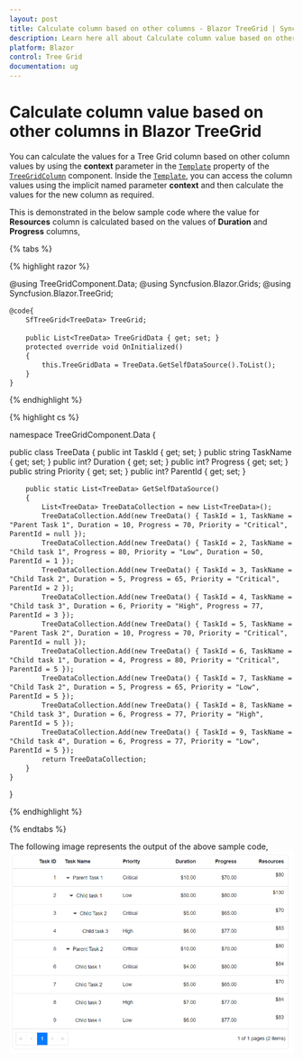 ```yaml
---
layout: post
title: Calculate column based on other columns - Blazor TreeGrid | Syncfusion
description: Learn here all about Calculate column value based on other columns in Syncfusion Blazor TreeGrid component and more.
platform: Blazor
control: Tree Grid
documentation: ug
---
```


# Calculate column value based on other columns in Blazor TreeGrid

You can calculate the values for a Tree Grid column based on other column values by using the **context** parameter in the [`Template`](https://help.syncfusion.com/cr/blazor/Syncfusion.Blazor.TreeGrid.TreeGridColumn.html#Syncfusion_Blazor_TreeGrid_TreeGridColumn_Template) property of the [`TreeGridColumn`](https://help.syncfusion.com/cr/blazor/Syncfusion.Blazor.TreeGrid.TreeGridColumn.html) component. Inside the [`Template`](https://help.syncfusion.com/cr/blazor/Syncfusion.Blazor.TreeGrid.TreeGridColumn.html#Syncfusion_Blazor_TreeGrid_TreeGridColumn_Template), you can access the column values using the implicit named parameter **context** and then calculate the values for the new column as required.

This is demonstrated in the below sample code where the value for **Resources** column is calculated based on the values of **Duration** and **Progress** columns,

{% tabs %}

{% highlight razor %}

@using TreeGridComponent.Data;
@using  Syncfusion.Blazor.Grids;
@using  Syncfusion.Blazor.TreeGrid;

<SfTreeGrid DataSource="@TreeGridData" IdMapping="TaskId" ParentIdMapping="ParentId" AllowPaging="true" TreeColumnIndex="1" AllowSorting="true">
        <TreeGridColumns>
            <TreeGridColumn Field="TaskId" HeaderText="Task ID" Width="70" TextAlign="TextAlign.Right"></TreeGridColumn>
            <TreeGridColumn Field="TaskName" HeaderText="Task Name" Width="85"></TreeGridColumn>
            <TreeGridColumn Field="Priority" HeaderText="Priority" Width="60"></TreeGridColumn>
            <TreeGridColumn Field="Duration" HeaderText="Duration" Width="60" Format="C2" TextAlign="TextAlign.Right"></TreeGridColumn>
            <TreeGridColumn Field="Progress" HeaderText="Progress" Width="60" Format="C2" TextAlign="TextAlign.Right"></TreeGridColumn>
            <TreeGridColumn Field="Resources" HeaderText="Resources" Width="70" Format="C2" TextAlign="TextAlign.Right">
                <Template>
                    @{
                        var value = (context as TreeData);
                        var finalValue = value.Duration + value.Progress;
                        <p>$@finalValue</p>
                    }
                </Template>
            </TreeGridColumn>
        </TreeGridColumns>
    </SfTreeGrid>

    @code{
        SfTreeGrid<TreeData> TreeGrid;

        public List<TreeData> TreeGridData { get; set; }
        protected override void OnInitialized()
        {
            this.TreeGridData = TreeData.GetSelfDataSource().ToList();
        }
    }

{% endhighlight %}

{% highlight cs %}

namespace TreeGridComponent.Data {

public class TreeData
    {
        public int TaskId { get; set; }
        public string TaskName { get; set; }
        public int? Duration { get; set; }
        public int? Progress { get; set; }
        public string Priority { get; set; }
        public int? ParentId { get; set; }

        public static List<TreeData> GetSelfDataSource()
        {
            List<TreeData> TreeDataCollection = new List<TreeData>();
            TreeDataCollection.Add(new TreeData() { TaskId = 1, TaskName = "Parent Task 1", Duration = 10, Progress = 70, Priority = "Critical", ParentId = null });
            TreeDataCollection.Add(new TreeData() { TaskId = 2, TaskName = "Child task 1", Progress = 80, Priority = "Low", Duration = 50, ParentId = 1 });
            TreeDataCollection.Add(new TreeData() { TaskId = 3, TaskName = "Child Task 2", Duration = 5, Progress = 65, Priority = "Critical", ParentId = 2 });
            TreeDataCollection.Add(new TreeData() { TaskId = 4, TaskName = "Child task 3", Duration = 6, Priority = "High", Progress = 77, ParentId = 3 });
            TreeDataCollection.Add(new TreeData() { TaskId = 5, TaskName = "Parent Task 2", Duration = 10, Progress = 70, Priority = "Critical", ParentId = null });
            TreeDataCollection.Add(new TreeData() { TaskId = 6, TaskName = "Child task 1", Duration = 4, Progress = 80, Priority = "Critical", ParentId = 5 });
            TreeDataCollection.Add(new TreeData() { TaskId = 7, TaskName = "Child Task 2", Duration = 5, Progress = 65, Priority = "Low", ParentId = 5 });
            TreeDataCollection.Add(new TreeData() { TaskId = 8, TaskName = "Child task 3", Duration = 6, Progress = 77, Priority = "High", ParentId = 5 });
            TreeDataCollection.Add(new TreeData() { TaskId = 9, TaskName = "Child task 4", Duration = 6, Progress = 77, Priority = "Low", ParentId = 5 });
            return TreeDataCollection;
        }
    }
}

{% endhighlight %}

{% endtabs %}

The following image represents the output of the above sample code,
![Column rendered based on other columns](../images/treegrid-columns-calculated.png)